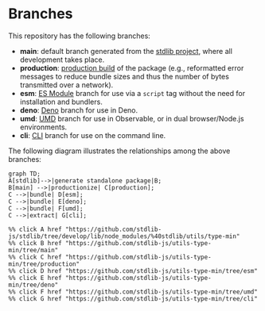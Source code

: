 <!--

@license Apache-2.0

Copyright (c) 2023 The Stdlib Authors.

Licensed under the Apache License, Version 2.0 (the "License");
you may not use this file except in compliance with the License.
You may obtain a copy of the License at

    http://www.apache.org/licenses/LICENSE-2.0

Unless required by applicable law or agreed to in writing, software
distributed under the License is distributed on an "AS IS" BASIS,
WITHOUT WARRANTIES OR CONDITIONS OF ANY KIND, either express or implied.
See the License for the specific language governing permissions and
limitations under the License.

-->

# Branches

This repository has the following branches:

-   **main**: default branch generated from the [stdlib project][stdlib-url], where all development takes place.
-   **production**: [production build][production-url] of the package (e.g., reformatted error messages to reduce bundle sizes and thus the number of bytes transmitted over a network).
-   **esm**: [ES Module][esm-url] branch for use via a `script` tag without the need for installation and bundlers.
-   **deno**: [Deno][deno-url] branch for use in Deno.
-   **umd**: [UMD][umd-url] branch for use in Observable, or in dual browser/Node.js environments.
-   **cli**: [CLI][cli-url] branch for use on the command line.

The following diagram illustrates the relationships among the above branches:

```mermaid
graph TD;
A[stdlib]-->|generate standalone package|B;
B[main] -->|productionize| C[production];
C -->|bundle| D[esm];
C -->|bundle| E[deno];
C -->|bundle| F[umd];
C -->|extract| G[cli];

%% click A href "https://github.com/stdlib-js/stdlib/tree/develop/lib/node_modules/%40stdlib/utils/type-min"
%% click B href "https://github.com/stdlib-js/utils-type-min/tree/main"
%% click C href "https://github.com/stdlib-js/utils-type-min/tree/production"
%% click D href "https://github.com/stdlib-js/utils-type-min/tree/esm"
%% click E href "https://github.com/stdlib-js/utils-type-min/tree/deno"
%% click F href "https://github.com/stdlib-js/utils-type-min/tree/umd"
%% click G href "https://github.com/stdlib-js/utils-type-min/tree/cli"
```

[stdlib-url]: https://github.com/stdlib-js/stdlib/tree/develop/lib/node_modules/%40stdlib/utils/type-min
[production-url]: https://github.com/stdlib-js/utils-type-min/tree/production
[deno-url]: https://github.com/stdlib-js/utils-type-min/tree/deno
[umd-url]: https://github.com/stdlib-js/utils-type-min/tree/umd
[esm-url]: https://github.com/stdlib-js/utils-type-min/tree/esm
[cli-url]: https://github.com/stdlib-js/utils-type-min/tree/cli